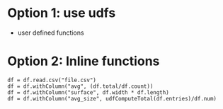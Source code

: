 

# Option 1: use udfs
- user defined functions


# Option 2: Inline functions
```
df = df.read.csv("file.csv")
df = df.withColumn("avg", (df.total/df.count))
df = df.withColumn("surface", df.width * df.length)
df = df.withColumn("avg_size", udfComputeTotal(df.entries)/df.num)
```